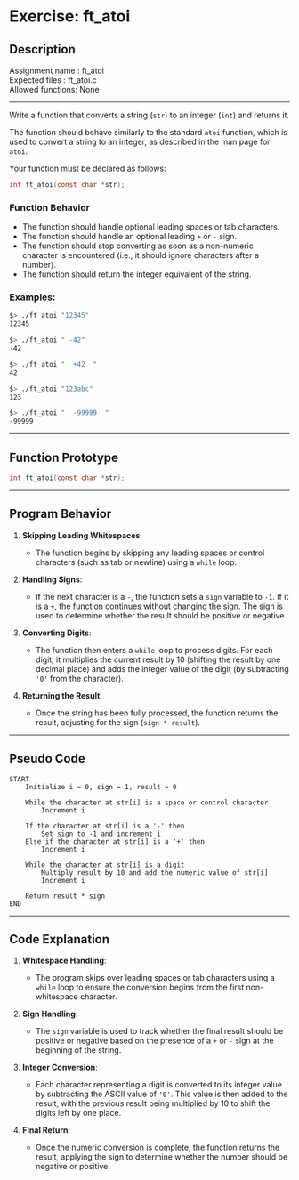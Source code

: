 # Exercise: ft_atoi

## Description

Assignment name  : ft_atoi  
Expected files   : ft_atoi.c  
Allowed functions: None  

--------------------------------------------------------------------------------

Write a function that converts a string (`str`) to an integer (`int`) and returns it.

The function should behave similarly to the standard `atoi` function, which is used to convert a string to an integer, as described in the man page for `atoi`.

Your function must be declared as follows:

```c
int ft_atoi(const char *str);
```

### Function Behavior

- The function should handle optional leading spaces or tab characters.
- The function should handle an optional leading `+` or `-` sign.
- The function should stop converting as soon as a non-numeric character is encountered (i.e., it should ignore characters after a number).
- The function should return the integer equivalent of the string.

### Examples:

```bash
$> ./ft_atoi "12345"
12345

$> ./ft_atoi " -42"
-42

$> ./ft_atoi "  +42  "
42

$> ./ft_atoi "123abc"
123

$> ./ft_atoi "  -99999  "
-99999
```

---

## Function Prototype

```c
int ft_atoi(const char *str);
```

---

## Program Behavior

1. **Skipping Leading Whitespaces**:
   - The function begins by skipping any leading spaces or control characters (such as tab or newline) using a `while` loop.

2. **Handling Signs**:
   - If the next character is a `-`, the function sets a `sign` variable to `-1`. If it is a `+`, the function continues without changing the sign. The sign is used to determine whether the result should be positive or negative.

3. **Converting Digits**:
   - The function then enters a `while` loop to process digits. For each digit, it multiplies the current result by 10 (shifting the result by one decimal place) and adds the integer value of the digit (by subtracting `'0'` from the character).

4. **Returning the Result**:
   - Once the string has been fully processed, the function returns the result, adjusting for the sign (`sign * result`).

---

## Pseudo Code

```
START
    Initialize i = 0, sign = 1, result = 0
    
    While the character at str[i] is a space or control character
        Increment i
    
    If the character at str[i] is a '-' then
        Set sign to -1 and increment i
    Else if the character at str[i] is a '+' then
        Increment i

    While the character at str[i] is a digit
        Multiply result by 10 and add the numeric value of str[i]
        Increment i

    Return result * sign
END
```

---

## Code Explanation

1. **Whitespace Handling**:
   - The program skips over leading spaces or tab characters using a `while` loop to ensure the conversion begins from the first non-whitespace character.

2. **Sign Handling**:
   - The `sign` variable is used to track whether the final result should be positive or negative based on the presence of a `+` or `-` sign at the beginning of the string.

3. **Integer Conversion**:
   - Each character representing a digit is converted to its integer value by subtracting the ASCII value of `'0'`. This value is then added to the result, with the previous result being multiplied by 10 to shift the digits left by one place.

4. **Final Return**:
   - Once the numeric conversion is complete, the function returns the result, applying the sign to determine whether the number should be negative or positive.
